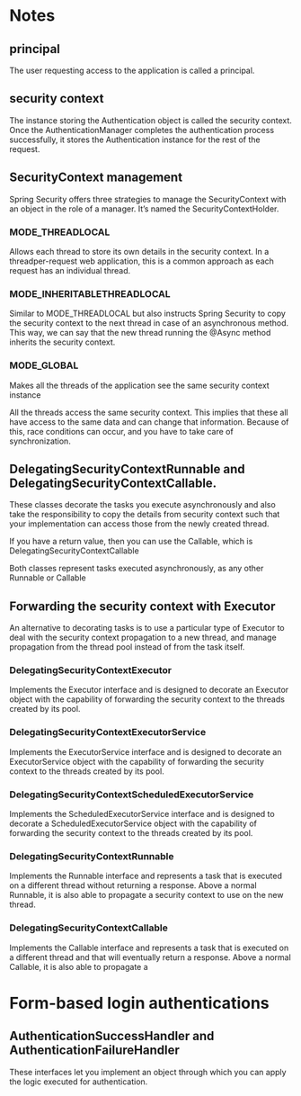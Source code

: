 # Notes

## principal
The user requesting access to the application is called a principal.

## security context
The instance storing the Authentication object is called the security context. Once
the AuthenticationManager completes the authentication process successfully, it stores the
Authentication instance for the rest of the request.

## SecurityContext management
Spring Security offers three strategies to manage the SecurityContext with an object in the role of a manager. 
It’s named the SecurityContextHolder.

### MODE_THREADLOCAL
Allows each thread to store its own details in the security context. In a threadper-request web application, 
this is a common approach as each request has an individual thread.

### MODE_INHERITABLETHREADLOCAL
Similar to MODE_THREADLOCAL but also instructs Spring Security to copy the security context to the next thread in case 
of an asynchronous method. This way, we can say that the new thread running the @Async method inherits the security context.

### MODE_GLOBAL
Makes all the threads of the application see the same security context instance

All the threads access the same security context. This implies that these all
have access to the same data and can change that information. Because of this, race conditions can
occur, and you have to take care of synchronization.

## DelegatingSecurityContextRunnable and DelegatingSecurityContextCallable. 
These classes decorate the tasks you execute asynchronously and also take 
the responsibility to copy the details from security context such that your 
implementation can access those from the newly created thread. 

If you have a return value, then you can use the Callable<T>, which is
DelegatingSecurityContextCallable<T>

Both classes represent tasks executed asynchronously, as any other Runnable or Callable


## Forwarding the security context with Executor
An alternative to decorating tasks is to use a particular type of Executor
to deal with the security context propagation to a new thread, 
and manage propagation from the thread pool instead of from the task itself.

### DelegatingSecurityContextExecutor
Implements the Executor interface and is designed to decorate an Executor object with
the capability of forwarding the security context to the threads created by its pool.

### DelegatingSecurityContextExecutorService
Implements the ExecutorService interface and is designed to decorate an ExecutorService
object with the capability of forwarding the security context to the threads created by its
pool.

### DelegatingSecurityContextScheduledExecutorService
Implements the ScheduledExecutorService interface and is designed to decorate a 
ScheduledExecutorService object with the capability of forwarding the security context
to the threads created by its pool.

### DelegatingSecurityContextRunnable
Implements the Runnable interface and represents a task that is executed on a
different thread without returning a response. Above a normal Runnable, it is also
able to propagate a security context to use on the new thread.

### DelegatingSecurityContextCallable
Implements the Callable interface and represents a task that is executed on a
different thread and that will eventually return a response. Above a normal Callable, it
is also able to propagate a 

# Form-based login authentications

## AuthenticationSuccessHandler and AuthenticationFailureHandler 
These interfaces let you implement an object through which you can apply the logic
executed for authentication.







